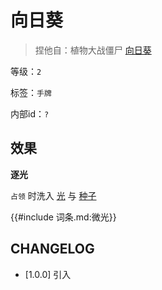 # 向日葵

> 捏他自：植物大战僵尸 [向日葵](https://pvz.fandom.com/zh/wiki/%E5%90%91%E6%97%A5%E8%91%B5?variant=zh)

等级：`2`

标签：`手牌`

内部id：`?`

## 效果

**逐光**

`占领` 时洗入 [光](../卡牌组/光.md) 与 [种子](../卡牌组/种子.md)

{{#include 词条.md:微光}}

## CHANGELOG

- [1.0.0] 引入
